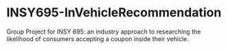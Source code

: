 # INSY695-InVehicleRecommendation
Group Project for INSY 695: an industry approach to researching the likelihood of consumers accepting a coupon inside their vehicle.
